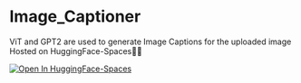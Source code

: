 # Image_Captioner
ViT and GPT2 are used to generate Image Captions for the uploaded image\
Hosted on HuggingFace-Spaces🤗🔽


[![Open In HuggingFace-Spaces](https://huggingface.co/front/assets/huggingface_logo-noborder.svg)](https://huggingface.co/spaces/0xSynapse/Image_captioner)
